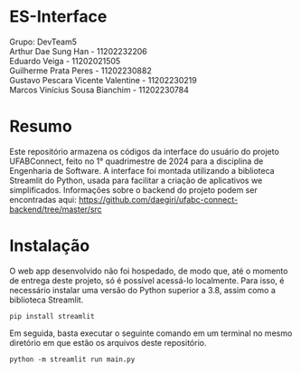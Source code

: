 # ES-Interface

Grupo: DevTeam5   
Arthur Dae Sung Han - 11202232206   
Eduardo Veiga - 11202021505   
Guilherme Prata Peres - 11202230882   
Gustavo Pescara Vicente Valentine - 11202230219   
Marcos Vinícius Sousa Bianchim - 11202230784   

# Resumo

Este repositório armazena os códigos da interface do usuário do projeto UFABConnect, feito no 1° quadrimestre de 2024 para a disciplina de Engenharia de Software. A interface foi montada utilizando a biblioteca Streamlit do Python, usada para facilitar a criação de aplicativos we simplificados. Informações sobre o backend do projeto podem ser encontradas aqui: https://github.com/daegiri/ufabc-connect-backend/tree/master/src

# Instalação

O web app desenvolvido não foi hospedado, de modo que, até o momento de entrega deste projeto, só é possível acessá-lo localmente. Para isso, é necessário instalar uma versão do Python superior a 3.8, assim como a biblioteca Streamlit.

```
pip install streamlit
```

Em seguida, basta executar o seguinte comando em um terminal no mesmo diretório em que estão os arquivos deste repositório.

```
python -m streamlit run main.py
```


